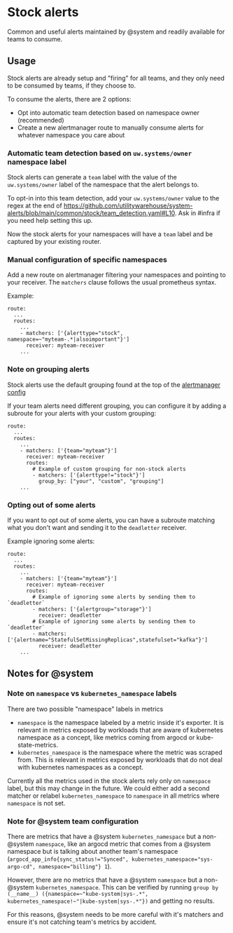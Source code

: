 # Stock alerts
Common and useful alerts maintained by @system and readily available for teams
to consume.

## Usage
Stock alerts are already setup and "firing" for all teams, and they only need
to be consumed by teams, if they choose to.

To consume the alerts, there are 2 options:
* Opt into automatic team detection based on namespace owner (recommended)
* Create a new alertmanager route to manually consume alerts for whatever
  namespace you care about

### Automatic team detection based on `uw.systems/owner` namespace label
Stock alerts can generate a `team` label with the value of the
`uw.systems/owner` label of the namespace that the alert belongs to.

To opt-in into this team detection, add your `uw.systems/owner` value to the
regex at the end of
https://github.com/utilitywarehouse/system-alerts/blob/main/common/stock/team_detection.yaml#L10.
Ask in #infra if you need help setting this up.

Now the stock alerts for your namespaces will have a `team` label and be
captured by your existing router.

### Manual configuration of specific namespaces
Add a new route on alertmanager filtering your namespaces and pointing to your
receiver. The `matchers` clause follows the usual prometheus syntax.

Example:
```
route:
  ...
  routes:
    ...
    - matchers: ['{alerttype="stock", namespace=~"myteam-.*|alsoimportant"}']
      receiver: myteam-receiver
    ...
```

### Note on grouping alerts
Stock alerts use the default grouping found at the top of the [alertmanager
config](https://github.com/utilitywarehouse/kubernetes-manifests/blob/master/prod-aws/sys-mon/resources/alertmanager-config-template.yaml#L12)

If your team alerts need different grouping, you can configure it by adding a
subroute for your alerts with your custom grouping:
```
route:
  ...
  routes:
    ...
    - matchers: ['{team="myteam"}']
      receiver: myteam-receiver
      routes:
        # Example of custom grouping for non-stock alerts
        - matchers: ['{alerttype!="stock"}']
          group_by: ["your", "custom", "grouping"]
    ...
```

### Opting out of some alerts
If you want to opt out of some alerts, you can have a subroute matching what
you don't want and sending it to the `deadletter` receiver.

Example ignoring some alerts:
```
route:
  ...
  routes:
    ...
    - matchers: ['{team="myteam"}']
      receiver: myteam-receiver
      routes:
        # Example of ignoring some alerts by sending them to `deadletter`
        - matchers: ['{alertgroup="storage"}']
          receiver: deadletter
        # Example of ignoring some alerts by sending them to `deadletter`
        - matchers: ['{alertname="StatefulSetMissingReplicas",statefulset="kafka"}']
          receiver: deadletter
    ...
```

## Notes for @system

### Note on `namespace` vs `kubernetes_namespace` labels
There are two possible "namespace" labels in metrics
* `namespace` is the namespace labeled by a metric inside it's exporter. It is
  relevant in metrics exposed by workloads that are aware of kubernetes
  namespace as a concept, like metrics coming from argocd or
  kube-state-metrics.
* `kubernetes_namespace` is the namespace where the metric was scraped from.
  This is relevant in metrics exposed by workloads that do not deal with
  kubernetes namespaces as a concept.

Currently all the metrics used in the stock alerts rely only on `namespace` label, but this may change in the future. We could either add a second matcher or relabel `kubernetes_namespace` to `namespace` in all metrics where `namespace` is not set.

### Note for @system team configuration
There are metrics that have a @system `kubernetes_namespace` but a non-@system
`namespace`, like an argocd metric that comes from a @system namespace but is
talking about another team's namespace (`argocd_app_info{sync_status!="Synced",
kubernetes_namespace="sys-argo-cd", namespace="billing"} 1`).

However, there are no metrics that have a @system `namespace` but a non-@system
`kubernetes_namespace`. This can be verified by running `group by (__name__)
({namespace=~"kube-system|sys-.*",
kubernetes_namespace!~"|kube-system|sys-.*"})` and getting no results.

For this reasons, @system needs to be more careful with it's matchers and ensure
it's not catching team's metrics by accident.
